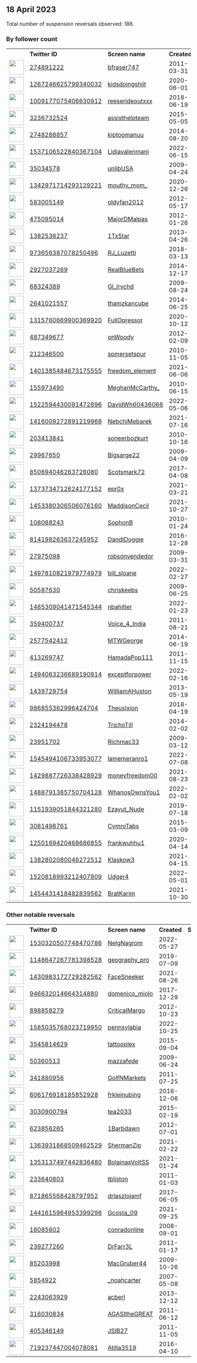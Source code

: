 
## 18 April 2023
Total number of suspension reversals observed: 186.

### By follower count
<table><tr><th></th><th align="left">Twitter ID</th><th align="left">Screen name</th>
<th align="left">Created</th><th align="left">Status</th><th align="left">Suspended</th><th align="left">Followers</th>
<tr><td><a href="https://pbs.twimg.com/profile_images/1656613100471320577/ELCDxJZ9_normal.jpg"><img src="https://pbs.twimg.com/profile_images/1656613100471320577/ELCDxJZ9_normal.jpg" width="40px" height="40px" align="center"/></a></td><td><a href="https://twitter.com/intent/user?user_id=274891222">274891222</a></td><td><a href="https://twitter.com/bfraser747">bfraser747</a></td><td>2011-03-31</td><td align="center"></td><td></td><td>195829</td></tr>
<tr><td><a href="https://pbs.twimg.com/profile_images/1662050702829711360/flMvFmi__normal.jpg"><img src="https://pbs.twimg.com/profile_images/1662050702829711360/flMvFmi__normal.jpg" width="40px" height="40px" align="center"/></a></td><td><a href="https://twitter.com/intent/user?user_id=1267246625799340032">1267246625799340032</a></td><td><a href="https://twitter.com/kidsdoingshiit">kidsdoingshiit</a></td><td>2020-06-01</td><td align="center"></td><td></td><td>106447</td></tr>
<tr><td><a href="https://pbs.twimg.com/profile_images/1643607308805771265/G7wNNkGd_normal.jpg"><img src="https://pbs.twimg.com/profile_images/1643607308805771265/G7wNNkGd_normal.jpg" width="40px" height="40px" align="center"/></a></td><td><a href="https://twitter.com/intent/user?user_id=1009177075406630912">1009177075406630912</a></td><td><a href="https://twitter.com/reeserideoutxxx">reeserideoutxxx</a></td><td>2018-06-19</td><td align="center"></td><td>2022-10-29</td><td>77029</td></tr>
<tr><td><a href="https://pbs.twimg.com/profile_images/1645009950765203456/2uFzK2cA_normal.jpg"><img src="https://pbs.twimg.com/profile_images/1645009950765203456/2uFzK2cA_normal.jpg" width="40px" height="40px" align="center"/></a></td><td><a href="https://twitter.com/intent/user?user_id=3236732524">3236732524</a></td><td><a href="https://twitter.com/assisthelpteam">assisthelpteam</a></td><td>2015-05-05</td><td align="center">🚫</td><td>2023-04-09</td><td>45640</td></tr>
<tr><td><a href="https://pbs.twimg.com/profile_images/1569052490699608064/AhEALE3O_normal.jpg"><img src="https://pbs.twimg.com/profile_images/1569052490699608064/AhEALE3O_normal.jpg" width="40px" height="40px" align="center"/></a></td><td><a href="https://twitter.com/intent/user?user_id=2748288857">2748288857</a></td><td><a href="https://twitter.com/kiptoomanuu">kiptoomanuu</a></td><td>2014-08-20</td><td align="center"></td><td>2023-02-01</td><td>44104</td></tr>
<tr><td><a href="https://pbs.twimg.com/profile_images/1657796512879988739/YFEzzGRV_normal.jpg"><img src="https://pbs.twimg.com/profile_images/1657796512879988739/YFEzzGRV_normal.jpg" width="40px" height="40px" align="center"/></a></td><td><a href="https://twitter.com/intent/user?user_id=1537106522840367104">1537106522840367104</a></td><td><a href="https://twitter.com/Lidiavalenmani">Lidiavalenmani</a></td><td>2022-06-15</td><td align="center"></td><td>2022-10-31</td><td>17196</td></tr>
<tr><td><a href="https://pbs.twimg.com/profile_images/1553166589876473857/l4KpqJrA_normal.jpg"><img src="https://pbs.twimg.com/profile_images/1553166589876473857/l4KpqJrA_normal.jpg" width="40px" height="40px" align="center"/></a></td><td><a href="https://twitter.com/intent/user?user_id=35034578">35034578</a></td><td><a href="https://twitter.com/unlibUSA">unlibUSA</a></td><td>2009-04-24</td><td align="center"></td><td>2022-08-08</td><td>13020</td></tr>
<tr><td><a href="https://pbs.twimg.com/profile_images/1652759991789420545/74F3piD7_normal.jpg"><img src="https://pbs.twimg.com/profile_images/1652759991789420545/74F3piD7_normal.jpg" width="40px" height="40px" align="center"/></a></td><td><a href="https://twitter.com/intent/user?user_id=1342971714293129221">1342971714293129221</a></td><td><a href="https://twitter.com/mouthy_mom_">mouthy_mom_</a></td><td>2020-12-26</td><td align="center"></td><td>2022-09-30</td><td>12704</td></tr>
<tr><td><a href="https://pbs.twimg.com/profile_images/1322648006097657856/hcQyZUqm_normal.jpg"><img src="https://pbs.twimg.com/profile_images/1322648006097657856/hcQyZUqm_normal.jpg" width="40px" height="40px" align="center"/></a></td><td><a href="https://twitter.com/intent/user?user_id=583005149">583005149</a></td><td><a href="https://twitter.com/oldyfan2012">oldyfan2012</a></td><td>2012-05-17</td><td align="center"></td><td></td><td>10491</td></tr>
<tr><td><a href="https://pbs.twimg.com/profile_images/1266359677127806976/YKBtZn-m_normal.jpg"><img src="https://pbs.twimg.com/profile_images/1266359677127806976/YKBtZn-m_normal.jpg" width="40px" height="40px" align="center"/></a></td><td><a href="https://twitter.com/intent/user?user_id=475095014">475095014</a></td><td><a href="https://twitter.com/MajorDMalpas">MajorDMalpas</a></td><td>2012-01-26</td><td align="center"></td><td>2022-09-20</td><td>10442</td></tr>
<tr><td><a href="https://pbs.twimg.com/profile_images/1338688351889727489/NRFs5_kY_normal.jpg"><img src="https://pbs.twimg.com/profile_images/1338688351889727489/NRFs5_kY_normal.jpg" width="40px" height="40px" align="center"/></a></td><td><a href="https://twitter.com/intent/user?user_id=1382536237">1382536237</a></td><td><a href="https://twitter.com/1TxStar">1TxStar</a></td><td>2013-04-26</td><td align="center"></td><td></td><td>7806</td></tr>
<tr><td><a href="https://pbs.twimg.com/profile_images/1654871548245811202/Fd38041e_normal.jpg"><img src="https://pbs.twimg.com/profile_images/1654871548245811202/Fd38041e_normal.jpg" width="40px" height="40px" align="center"/></a></td><td><a href="https://twitter.com/intent/user?user_id=973656387078250496">973656387078250496</a></td><td><a href="https://twitter.com/RJ_Luzetti">RJ_Luzetti</a></td><td>2018-03-13</td><td align="center"></td><td>2022-08-25</td><td>6845</td></tr>
<tr><td><a href="https://pbs.twimg.com/profile_images/1099290283081113600/trDd2Bqf_normal.png"><img src="https://pbs.twimg.com/profile_images/1099290283081113600/trDd2Bqf_normal.png" width="40px" height="40px" align="center"/></a></td><td><a href="https://twitter.com/intent/user?user_id=2927037269">2927037269</a></td><td><a href="https://twitter.com/RealBlueBets">RealBlueBets</a></td><td>2014-12-17</td><td align="center"></td><td></td><td>5629</td></tr>
<tr><td><a href="https://pbs.twimg.com/profile_images/1251353857369800707/N-8KUrUt_normal.jpg"><img src="https://pbs.twimg.com/profile_images/1251353857369800707/N-8KUrUt_normal.jpg" width="40px" height="40px" align="center"/></a></td><td><a href="https://twitter.com/intent/user?user_id=68324389">68324389</a></td><td><a href="https://twitter.com/Gl_lrvchd">Gl_lrvchd</a></td><td>2009-08-24</td><td align="center"></td><td>2022-11-13</td><td>5448</td></tr>
<tr><td><a href="https://pbs.twimg.com/profile_images/1631928000047398914/reHH4Vyx_normal.jpg"><img src="https://pbs.twimg.com/profile_images/1631928000047398914/reHH4Vyx_normal.jpg" width="40px" height="40px" align="center"/></a></td><td><a href="https://twitter.com/intent/user?user_id=2641021557">2641021557</a></td><td><a href="https://twitter.com/thamzkancube">thamzkancube</a></td><td>2014-06-25</td><td align="center"></td><td>2023-04-04</td><td>5048</td></tr>
<tr><td><a href="https://pbs.twimg.com/profile_images/1661838956701294601/dvG0h_5S_normal.jpg"><img src="https://pbs.twimg.com/profile_images/1661838956701294601/dvG0h_5S_normal.jpg" width="40px" height="40px" align="center"/></a></td><td><a href="https://twitter.com/intent/user?user_id=1315760669900369920">1315760669900369920</a></td><td><a href="https://twitter.com/FullOpressor">FullOpressor</a></td><td>2020-10-12</td><td align="center"></td><td></td><td>4568</td></tr>
<tr><td><a href="https://pbs.twimg.com/profile_images/1064267261056299008/gOMp7sVd_normal.jpg"><img src="https://pbs.twimg.com/profile_images/1064267261056299008/gOMp7sVd_normal.jpg" width="40px" height="40px" align="center"/></a></td><td><a href="https://twitter.com/intent/user?user_id=487349677">487349677</a></td><td><a href="https://twitter.com/onWoody">onWoody</a></td><td>2012-02-09</td><td align="center"></td><td>2022-10-11</td><td>4168</td></tr>
<tr><td><a href="https://pbs.twimg.com/profile_images/1650861473776951296/Mei_KUpX_normal.jpg"><img src="https://pbs.twimg.com/profile_images/1650861473776951296/Mei_KUpX_normal.jpg" width="40px" height="40px" align="center"/></a></td><td><a href="https://twitter.com/intent/user?user_id=212346500">212346500</a></td><td><a href="https://twitter.com/somersetspur">somersetspur</a></td><td>2010-11-05</td><td align="center"></td><td>2023-02-12</td><td>3409</td></tr>
<tr><td><a href="https://pbs.twimg.com/profile_images/1487763193057648643/xTVYlNu7_normal.jpg"><img src="https://pbs.twimg.com/profile_images/1487763193057648643/xTVYlNu7_normal.jpg" width="40px" height="40px" align="center"/></a></td><td><a href="https://twitter.com/intent/user?user_id=1401385484673175555">1401385484673175555</a></td><td><a href="https://twitter.com/freedom_element">freedom_element</a></td><td>2021-06-06</td><td align="center"></td><td>2022-06-12</td><td>3372</td></tr>
<tr><td><a href="https://pbs.twimg.com/profile_images/1493066459634933762/og4ns-1O_normal.jpg"><img src="https://pbs.twimg.com/profile_images/1493066459634933762/og4ns-1O_normal.jpg" width="40px" height="40px" align="center"/></a></td><td><a href="https://twitter.com/intent/user?user_id=155973490">155973490</a></td><td><a href="https://twitter.com/MeghanMcCarthy_">MeghanMcCarthy_</a></td><td>2010-06-15</td><td align="center"></td><td>2023-03-20</td><td>3257</td></tr>
<tr><td><a href="https://pbs.twimg.com/profile_images/1664346920800624653/MBRaBwX8_normal.jpg"><img src="https://pbs.twimg.com/profile_images/1664346920800624653/MBRaBwX8_normal.jpg" width="40px" height="40px" align="center"/></a></td><td><a href="https://twitter.com/intent/user?user_id=1522594430091472896">1522594430091472896</a></td><td><a href="https://twitter.com/DavidWh60436066">DavidWh60436066</a></td><td>2022-05-06</td><td align="center"></td><td>2023-04-06</td><td>3242</td></tr>
<tr><td><a href="https://pbs.twimg.com/profile_images/1525738933191168001/M9o0M7-w_normal.jpg"><img src="https://pbs.twimg.com/profile_images/1525738933191168001/M9o0M7-w_normal.jpg" width="40px" height="40px" align="center"/></a></td><td><a href="https://twitter.com/intent/user?user_id=1416009272891219968">1416009272891219968</a></td><td><a href="https://twitter.com/NebchiMebarek">NebchiMebarek</a></td><td>2021-07-16</td><td align="center"></td><td>2022-06-10</td><td>3147</td></tr>
<tr><td><a href="https://pbs.twimg.com/profile_images/852821553163059201/iM5RQclE_normal.jpg"><img src="https://pbs.twimg.com/profile_images/852821553163059201/iM5RQclE_normal.jpg" width="40px" height="40px" align="center"/></a></td><td><a href="https://twitter.com/intent/user?user_id=203413841">203413841</a></td><td><a href="https://twitter.com/soneerbozkurt">soneerbozkurt</a></td><td>2010-10-16</td><td align="center"></td><td></td><td>2829</td></tr>
<tr><td><a href="https://pbs.twimg.com/profile_images/1661367147505778688/ZJgA6wNk_normal.jpg"><img src="https://pbs.twimg.com/profile_images/1661367147505778688/ZJgA6wNk_normal.jpg" width="40px" height="40px" align="center"/></a></td><td><a href="https://twitter.com/intent/user?user_id=29967650">29967650</a></td><td><a href="https://twitter.com/Bigsarge22">Bigsarge22</a></td><td>2009-04-09</td><td align="center"></td><td></td><td>2801</td></tr>
<tr><td><a href="https://pbs.twimg.com/profile_images/915431710954807296/USwDHmxJ_normal.jpg"><img src="https://pbs.twimg.com/profile_images/915431710954807296/USwDHmxJ_normal.jpg" width="40px" height="40px" align="center"/></a></td><td><a href="https://twitter.com/intent/user?user_id=850694046263726080">850694046263726080</a></td><td><a href="https://twitter.com/Scotsmark72">Scotsmark72</a></td><td>2017-04-08</td><td align="center"></td><td></td><td>2465</td></tr>
<tr><td><a href="https://pbs.twimg.com/profile_images/1569172089852100608/pAtqpnS-_normal.jpg"><img src="https://pbs.twimg.com/profile_images/1569172089852100608/pAtqpnS-_normal.jpg" width="40px" height="40px" align="center"/></a></td><td><a href="https://twitter.com/intent/user?user_id=1373734712624177152">1373734712624177152</a></td><td><a href="https://twitter.com/epr0x">epr0x</a></td><td>2021-03-21</td><td align="center"></td><td>2022-11-19</td><td>2338</td></tr>
<tr><td><a href="https://pbs.twimg.com/profile_images/1453380455655477252/e18v6Fa1_normal.jpg"><img src="https://pbs.twimg.com/profile_images/1453380455655477252/e18v6Fa1_normal.jpg" width="40px" height="40px" align="center"/></a></td><td><a href="https://twitter.com/intent/user?user_id=1453380306506076160">1453380306506076160</a></td><td><a href="https://twitter.com/MaddisonCecil">MaddisonCecil</a></td><td>2021-10-27</td><td align="center"></td><td>2023-03-31</td><td>2287</td></tr>
<tr><td><a href="https://pbs.twimg.com/profile_images/1648352884709552138/ujMQAWoN_normal.jpg"><img src="https://pbs.twimg.com/profile_images/1648352884709552138/ujMQAWoN_normal.jpg" width="40px" height="40px" align="center"/></a></td><td><a href="https://twitter.com/intent/user?user_id=108088243">108088243</a></td><td><a href="https://twitter.com/SophonB">SophonB</a></td><td>2010-01-24</td><td align="center"></td><td></td><td>2233</td></tr>
<tr><td><a href="https://pbs.twimg.com/profile_images/1121415777918300160/UsXLJto6_normal.jpg"><img src="https://pbs.twimg.com/profile_images/1121415777918300160/UsXLJto6_normal.jpg" width="40px" height="40px" align="center"/></a></td><td><a href="https://twitter.com/intent/user?user_id=814198263637245952">814198263637245952</a></td><td><a href="https://twitter.com/DandIDoggie">DandIDoggie</a></td><td>2016-12-28</td><td align="center"></td><td></td><td>1993</td></tr>
<tr><td><a href="https://pbs.twimg.com/profile_images/1650953682383515649/to76Zg3d_normal.jpg"><img src="https://pbs.twimg.com/profile_images/1650953682383515649/to76Zg3d_normal.jpg" width="40px" height="40px" align="center"/></a></td><td><a href="https://twitter.com/intent/user?user_id=27975098">27975098</a></td><td><a href="https://twitter.com/robsonvendedor">robsonvendedor</a></td><td>2009-03-31</td><td align="center"></td><td>2022-11-18</td><td>1820</td></tr>
<tr><td><a href="https://pbs.twimg.com/profile_images/1524769664089341952/9Z1hwNQ3_normal.jpg"><img src="https://pbs.twimg.com/profile_images/1524769664089341952/9Z1hwNQ3_normal.jpg" width="40px" height="40px" align="center"/></a></td><td><a href="https://twitter.com/intent/user?user_id=1497810821979774979">1497810821979774979</a></td><td><a href="https://twitter.com/bill_sloane">bill_sloane</a></td><td>2022-02-27</td><td align="center"></td><td>2022-05-17</td><td>1748</td></tr>
<tr><td><a href="https://pbs.twimg.com/profile_images/1468674994670551050/0X6Diu49_normal.jpg"><img src="https://pbs.twimg.com/profile_images/1468674994670551050/0X6Diu49_normal.jpg" width="40px" height="40px" align="center"/></a></td><td><a href="https://twitter.com/intent/user?user_id=50587630">50587630</a></td><td><a href="https://twitter.com/chriskeebs">chriskeebs</a></td><td>2009-06-25</td><td align="center"></td><td>2022-03-23</td><td>1718</td></tr>
<tr><td><a href="https://pbs.twimg.com/profile_images/1663734938879905793/fva8Ofy8_normal.jpg"><img src="https://pbs.twimg.com/profile_images/1663734938879905793/fva8Ofy8_normal.jpg" width="40px" height="40px" align="center"/></a></td><td><a href="https://twitter.com/intent/user?user_id=1485309041471545344">1485309041471545344</a></td><td><a href="https://twitter.com/nbahitler">nbahitler</a></td><td>2022-01-23</td><td align="center"></td><td>2022-05-10</td><td>1662</td></tr>
<tr><td><a href="https://pbs.twimg.com/profile_images/1646908781153120258/DJDqgPKv_normal.jpg"><img src="https://pbs.twimg.com/profile_images/1646908781153120258/DJDqgPKv_normal.jpg" width="40px" height="40px" align="center"/></a></td><td><a href="https://twitter.com/intent/user?user_id=359400737">359400737</a></td><td><a href="https://twitter.com/Voice_4_India">Voice_4_India</a></td><td>2011-08-21</td><td align="center"></td><td>2022-12-31</td><td>1637</td></tr>
<tr><td><a href="https://pbs.twimg.com/profile_images/912080938858721280/QCSrt3eO_normal.jpg"><img src="https://pbs.twimg.com/profile_images/912080938858721280/QCSrt3eO_normal.jpg" width="40px" height="40px" align="center"/></a></td><td><a href="https://twitter.com/intent/user?user_id=2577542412">2577542412</a></td><td><a href="https://twitter.com/MTWGeorge">MTWGeorge</a></td><td>2014-06-19</td><td align="center"></td><td></td><td>1637</td></tr>
<tr><td><a href="https://pbs.twimg.com/profile_images/1398946811973406721/zujLcpcK_normal.jpg"><img src="https://pbs.twimg.com/profile_images/1398946811973406721/zujLcpcK_normal.jpg" width="40px" height="40px" align="center"/></a></td><td><a href="https://twitter.com/intent/user?user_id=413269747">413269747</a></td><td><a href="https://twitter.com/HamadaPop111">HamadaPop111</a></td><td>2011-11-15</td><td align="center"></td><td>2022-05-25</td><td>1628</td></tr>
<tr><td><a href="https://pbs.twimg.com/profile_images/1629756461755650049/rmaFFU4z_normal.jpg"><img src="https://pbs.twimg.com/profile_images/1629756461755650049/rmaFFU4z_normal.jpg" width="40px" height="40px" align="center"/></a></td><td><a href="https://twitter.com/intent/user?user_id=1494063236689190914">1494063236689190914</a></td><td><a href="https://twitter.com/exceptforpower">exceptforpower</a></td><td>2022-02-16</td><td align="center"></td><td></td><td>1447</td></tr>
<tr><td><a href="https://pbs.twimg.com/profile_images/1479368929441103876/GkBKxaDr_normal.jpg"><img src="https://pbs.twimg.com/profile_images/1479368929441103876/GkBKxaDr_normal.jpg" width="40px" height="40px" align="center"/></a></td><td><a href="https://twitter.com/intent/user?user_id=1439729754">1439729754</a></td><td><a href="https://twitter.com/WilliamAHuston">WilliamAHuston</a></td><td>2013-05-19</td><td align="center"></td><td>2022-02-13</td><td>1418</td></tr>
<tr><td><a href="https://pbs.twimg.com/profile_images/1485614322411786246/eys654Ks_normal.png"><img src="https://pbs.twimg.com/profile_images/1485614322411786246/eys654Ks_normal.png" width="40px" height="40px" align="center"/></a></td><td><a href="https://twitter.com/intent/user?user_id=986855362996424704">986855362996424704</a></td><td><a href="https://twitter.com/TheusIxion">TheusIxion</a></td><td>2018-04-19</td><td align="center"></td><td>2022-09-16</td><td>1414</td></tr>
<tr><td><a href="https://pbs.twimg.com/profile_images/1656007271216996352/KrSRwzeJ_normal.jpg"><img src="https://pbs.twimg.com/profile_images/1656007271216996352/KrSRwzeJ_normal.jpg" width="40px" height="40px" align="center"/></a></td><td><a href="https://twitter.com/intent/user?user_id=2324194478">2324194478</a></td><td><a href="https://twitter.com/TrichoTill">TrichoTill</a></td><td>2014-02-02</td><td align="center"></td><td>2023-04-06</td><td>1278</td></tr>
<tr><td><a href="https://pbs.twimg.com/profile_images/1648700741786238977/QymZhTgT_normal.jpg"><img src="https://pbs.twimg.com/profile_images/1648700741786238977/QymZhTgT_normal.jpg" width="40px" height="40px" align="center"/></a></td><td><a href="https://twitter.com/intent/user?user_id=23951702">23951702</a></td><td><a href="https://twitter.com/Richmac33">Richmac33</a></td><td>2009-03-12</td><td align="center"></td><td></td><td>1121</td></tr>
<tr><td><a href="https://pbs.twimg.com/profile_images/1593019984946552832/V2MmIj9s_normal.jpg"><img src="https://pbs.twimg.com/profile_images/1593019984946552832/V2MmIj9s_normal.jpg" width="40px" height="40px" align="center"/></a></td><td><a href="https://twitter.com/intent/user?user_id=1545494106733953077">1545494106733953077</a></td><td><a href="https://twitter.com/lamemeranro1">lamemeranro1</a></td><td>2022-07-08</td><td align="center"></td><td>2022-12-04</td><td>1061</td></tr>
<tr><td><a href="https://pbs.twimg.com/profile_images/1473897117253054465/VqSKfkrI_normal.jpg"><img src="https://pbs.twimg.com/profile_images/1473897117253054465/VqSKfkrI_normal.jpg" width="40px" height="40px" align="center"/></a></td><td><a href="https://twitter.com/intent/user?user_id=1429887726338428929">1429887726338428929</a></td><td><a href="https://twitter.com/moneyfreedom00">moneyfreedom00</a></td><td>2021-08-23</td><td align="center"></td><td>2023-03-12</td><td>1059</td></tr>
<tr><td><a href="https://pbs.twimg.com/profile_images/1659097800918073344/LcKqVqX1_normal.jpg"><img src="https://pbs.twimg.com/profile_images/1659097800918073344/LcKqVqX1_normal.jpg" width="40px" height="40px" align="center"/></a></td><td><a href="https://twitter.com/intent/user?user_id=1488791385750704128">1488791385750704128</a></td><td><a href="https://twitter.com/WhanosOwnsYou1">WhanosOwnsYou1</a></td><td>2022-02-02</td><td align="center"></td><td></td><td>1058</td></tr>
<tr><td><a href="https://pbs.twimg.com/profile_images/1561988780760113152/vDIWe-xW_normal.jpg"><img src="https://pbs.twimg.com/profile_images/1561988780760113152/vDIWe-xW_normal.jpg" width="40px" height="40px" align="center"/></a></td><td><a href="https://twitter.com/intent/user?user_id=1151939051844321280">1151939051844321280</a></td><td><a href="https://twitter.com/Ezayut_Nude">Ezayut_Nude</a></td><td>2019-07-18</td><td align="center"></td><td>2023-03-05</td><td>1040</td></tr>
<tr><td><a href="https://pbs.twimg.com/profile_images/1281133897909223425/pNQzMgJ4_normal.jpg"><img src="https://pbs.twimg.com/profile_images/1281133897909223425/pNQzMgJ4_normal.jpg" width="40px" height="40px" align="center"/></a></td><td><a href="https://twitter.com/intent/user?user_id=3081498761">3081498761</a></td><td><a href="https://twitter.com/CymroTabs">CymroTabs</a></td><td>2015-03-09</td><td align="center"></td><td></td><td>1004</td></tr>
<tr><td><a href="https://pbs.twimg.com/profile_images/1601083814453071873/3xxTVgm7_normal.jpg"><img src="https://pbs.twimg.com/profile_images/1601083814453071873/3xxTVgm7_normal.jpg" width="40px" height="40px" align="center"/></a></td><td><a href="https://twitter.com/intent/user?user_id=1250169420468686855">1250169420468686855</a></td><td><a href="https://twitter.com/frankwuhhu1">frankwuhhu1</a></td><td>2020-04-14</td><td align="center"></td><td>2023-04-02</td><td>962</td></tr>
<tr><td><a href="https://pbs.twimg.com/profile_images/1648748544038420480/_u9oEc6e_normal.jpg"><img src="https://pbs.twimg.com/profile_images/1648748544038420480/_u9oEc6e_normal.jpg" width="40px" height="40px" align="center"/></a></td><td><a href="https://twitter.com/intent/user?user_id=1382802080046272512">1382802080046272512</a></td><td><a href="https://twitter.com/Klaskow3">Klaskow3</a></td><td>2021-04-15</td><td align="center"></td><td>2022-04-08</td><td>960</td></tr>
<tr><td><a href="https://pbs.twimg.com/profile_images/1520820632874885120/ifaPpnIG_normal.jpg"><img src="https://pbs.twimg.com/profile_images/1520820632874885120/ifaPpnIG_normal.jpg" width="40px" height="40px" align="center"/></a></td><td><a href="https://twitter.com/intent/user?user_id=1520818993212407809">1520818993212407809</a></td><td><a href="https://twitter.com/Udger4">Udger4</a></td><td>2022-05-01</td><td align="center"></td><td>2023-04-08</td><td>922</td></tr>
<tr><td><a href="https://pbs.twimg.com/profile_images/1665677933199912962/1A7U394i_normal.jpg"><img src="https://pbs.twimg.com/profile_images/1665677933199912962/1A7U394i_normal.jpg" width="40px" height="40px" align="center"/></a></td><td><a href="https://twitter.com/intent/user?user_id=1454431418482839562">1454431418482839562</a></td><td><a href="https://twitter.com/BratKarim">BratKarim</a></td><td>2021-10-30</td><td align="center">👋</td><td>2022-07-03</td><td>905</td></tr>
</table>

### Other notable reversals
<table><tr><th></th><th align="left">Twitter ID</th><th align="left">Screen name</th>
<th align="left">Created</th><th align="left">Status</th><th align="left">Suspended</th><th align="left">Followers</th>
<tr><td><a href="https://pbs.twimg.com/profile_images/1560083420180529153/KdweeTmN_normal.jpg"><img src="https://pbs.twimg.com/profile_images/1560083420180529153/KdweeTmN_normal.jpg" width="40px" height="40px" align="center"/></a></td><td><a href="https://twitter.com/intent/user?user_id=1530320507748470786">1530320507748470786</a></td><td><a href="https://twitter.com/NelgNagrom">NelgNagrom</a></td><td>2022-05-27</td><td align="center"></td><td>2023-01-16</td><td>129</td></tr>
<tr><td><a href="https://pbs.twimg.com/profile_images/1643652095743254529/YnPt_VCr_normal.jpg"><img src="https://pbs.twimg.com/profile_images/1643652095743254529/YnPt_VCr_normal.jpg" width="40px" height="40px" align="center"/></a></td><td><a href="https://twitter.com/intent/user?user_id=1148647267781398528">1148647267781398528</a></td><td><a href="https://twitter.com/geography_pro">geography_pro</a></td><td>2019-07-09</td><td align="center"></td><td>2023-04-08</td><td>334</td></tr>
<tr><td><a href="https://pbs.twimg.com/profile_images/1565044919336669187/x4CqusjN_normal.jpg"><img src="https://pbs.twimg.com/profile_images/1565044919336669187/x4CqusjN_normal.jpg" width="40px" height="40px" align="center"/></a></td><td><a href="https://twitter.com/intent/user?user_id=1430983172729282562">1430983172729282562</a></td><td><a href="https://twitter.com/FaceSneeker">FaceSneeker</a></td><td>2021-08-26</td><td align="center"></td><td>2023-03-31</td><td>296</td></tr>
<tr><td><a href="https://pbs.twimg.com/profile_images/946633798011076608/H_cr0QDx_normal.jpg"><img src="https://pbs.twimg.com/profile_images/946633798011076608/H_cr0QDx_normal.jpg" width="40px" height="40px" align="center"/></a></td><td><a href="https://twitter.com/intent/user?user_id=946632014664314880">946632014664314880</a></td><td><a href="https://twitter.com/domenico_miolo">domenico_miolo</a></td><td>2017-12-29</td><td align="center"></td><td>2022-12-02</td><td>121</td></tr>
<tr><td><a href="https://pbs.twimg.com/profile_images/1470931666881421314/gbt54mn__normal.jpg"><img src="https://pbs.twimg.com/profile_images/1470931666881421314/gbt54mn__normal.jpg" width="40px" height="40px" align="center"/></a></td><td><a href="https://twitter.com/intent/user?user_id=898858279">898858279</a></td><td><a href="https://twitter.com/CriticalMargo">CriticalMargo</a></td><td>2012-10-23</td><td align="center"></td><td>2023-02-11</td><td>38</td></tr>
<tr><td><a href="https://pbs.twimg.com/profile_images/1658460173126586368/r3Pnx3Q9_normal.jpg"><img src="https://pbs.twimg.com/profile_images/1658460173126586368/r3Pnx3Q9_normal.jpg" width="40px" height="40px" align="center"/></a></td><td><a href="https://twitter.com/intent/user?user_id=1585035768023719950">1585035768023719950</a></td><td><a href="https://twitter.com/pennsylabia">pennsylabia</a></td><td>2022-10-25</td><td align="center"></td><td>2022-12-27</td><td>27</td></tr>
<tr><td><a href="https://pbs.twimg.com/profile_images/1648496151895875590/_80Lzhdd_normal.jpg"><img src="https://pbs.twimg.com/profile_images/1648496151895875590/_80Lzhdd_normal.jpg" width="40px" height="40px" align="center"/></a></td><td><a href="https://twitter.com/intent/user?user_id=3545814629">3545814629</a></td><td><a href="https://twitter.com/tattooplex">tattooplex</a></td><td>2015-09-04</td><td align="center"></td><td>2023-04-08</td><td>77</td></tr>
<tr><td><a href="https://pbs.twimg.com/profile_images/1642938013989715977/QQLdkeBv_normal.jpg"><img src="https://pbs.twimg.com/profile_images/1642938013989715977/QQLdkeBv_normal.jpg" width="40px" height="40px" align="center"/></a></td><td><a href="https://twitter.com/intent/user?user_id=50360513">50360513</a></td><td><a href="https://twitter.com/mazzafede">mazzafede</a></td><td>2009-06-24</td><td align="center"></td><td>2023-04-09</td><td>12</td></tr>
<tr><td><a href="https://pbs.twimg.com/profile_images/1648138084909735936/3V_LHg1q_normal.jpg"><img src="https://pbs.twimg.com/profile_images/1648138084909735936/3V_LHg1q_normal.jpg" width="40px" height="40px" align="center"/></a></td><td><a href="https://twitter.com/intent/user?user_id=341880956">341880956</a></td><td><a href="https://twitter.com/GolfNMarkets">GolfNMarkets</a></td><td>2011-07-25</td><td align="center"></td><td>2023-03-27</td><td>22</td></tr>
<tr><td><a href="https://pbs.twimg.com/profile_images/1640392269009240064/6zS8zIQO_normal.jpg"><img src="https://pbs.twimg.com/profile_images/1640392269009240064/6zS8zIQO_normal.jpg" width="40px" height="40px" align="center"/></a></td><td><a href="https://twitter.com/intent/user?user_id=806176918185852928">806176918185852928</a></td><td><a href="https://twitter.com/frkleinubing">frkleinubing</a></td><td>2016-12-06</td><td align="center"></td><td>2023-03-29</td><td>42</td></tr>
<tr><td><a href="https://pbs.twimg.com/profile_images/1643651535325257732/0gCK-jgW_normal.jpg"><img src="https://pbs.twimg.com/profile_images/1643651535325257732/0gCK-jgW_normal.jpg" width="40px" height="40px" align="center"/></a></td><td><a href="https://twitter.com/intent/user?user_id=3030900794">3030900794</a></td><td><a href="https://twitter.com/tea2033">tea2033</a></td><td>2015-02-19</td><td align="center">🔒</td><td>2023-04-09</td><td>67</td></tr>
<tr><td><a href="https://pbs.twimg.com/profile_images/1639404290677587968/rIRJXP_9_normal.jpg"><img src="https://pbs.twimg.com/profile_images/1639404290677587968/rIRJXP_9_normal.jpg" width="40px" height="40px" align="center"/></a></td><td><a href="https://twitter.com/intent/user?user_id=623856265">623856265</a></td><td><a href="https://twitter.com/1Barbdawn">1Barbdawn</a></td><td>2012-07-01</td><td align="center"></td><td>2023-03-26</td><td>152</td></tr>
<tr><td><a href="https://pbs.twimg.com/profile_images/1363934947980046336/phpHC4n__normal.jpg"><img src="https://pbs.twimg.com/profile_images/1363934947980046336/phpHC4n__normal.jpg" width="40px" height="40px" align="center"/></a></td><td><a href="https://twitter.com/intent/user?user_id=1363931868509462529">1363931868509462529</a></td><td><a href="https://twitter.com/ShermanZip">ShermanZip</a></td><td>2021-02-22</td><td align="center"></td><td>2023-04-10</td><td>294</td></tr>
<tr><td><a href="https://pbs.twimg.com/profile_images/1594822624500228106/UpXBQ5Yc_normal.jpg"><img src="https://pbs.twimg.com/profile_images/1594822624500228106/UpXBQ5Yc_normal.jpg" width="40px" height="40px" align="center"/></a></td><td><a href="https://twitter.com/intent/user?user_id=1353137497442836480">1353137497442836480</a></td><td><a href="https://twitter.com/BolainasVoltSS">BolainasVoltSS</a></td><td>2021-01-24</td><td align="center"></td><td>2023-01-02</td><td>223</td></tr>
<tr><td><a href="https://pbs.twimg.com/profile_images/1645541018157105152/N1IPBCgE_normal.jpg"><img src="https://pbs.twimg.com/profile_images/1645541018157105152/N1IPBCgE_normal.jpg" width="40px" height="40px" align="center"/></a></td><td><a href="https://twitter.com/intent/user?user_id=233640803">233640803</a></td><td><a href="https://twitter.com/tbliston">tbliston</a></td><td>2011-01-03</td><td align="center"></td><td>2023-03-27</td><td>181</td></tr>
<tr><td><a href="https://pbs.twimg.com/profile_images/1649708311875338240/6yu2dnHI_normal.jpg"><img src="https://pbs.twimg.com/profile_images/1649708311875338240/6yu2dnHI_normal.jpg" width="40px" height="40px" align="center"/></a></td><td><a href="https://twitter.com/intent/user?user_id=871865568428797952">871865568428797952</a></td><td><a href="https://twitter.com/drlaszlojamf">drlaszlojamf</a></td><td>2017-06-05</td><td align="center"></td><td>2023-03-26</td><td>11</td></tr>
<tr><td><a href="https://pbs.twimg.com/profile_images/1587077169469181952/2z4caJrT_normal.jpg"><img src="https://pbs.twimg.com/profile_images/1587077169469181952/2z4caJrT_normal.jpg" width="40px" height="40px" align="center"/></a></td><td><a href="https://twitter.com/intent/user?user_id=1441615964953399298">1441615964953399298</a></td><td><a href="https://twitter.com/Gcosta_09">Gcosta_09</a></td><td>2021-09-25</td><td align="center">👋</td><td>2022-12-10</td><td>54</td></tr>
<tr><td><a href="https://pbs.twimg.com/profile_images/1647694125763035136/T8Nzrez6_normal.jpg"><img src="https://pbs.twimg.com/profile_images/1647694125763035136/T8Nzrez6_normal.jpg" width="40px" height="40px" align="center"/></a></td><td><a href="https://twitter.com/intent/user?user_id=16085602">16085602</a></td><td><a href="https://twitter.com/conradonline">conradonline</a></td><td>2008-09-01</td><td align="center"></td><td>2023-02-10</td><td>369</td></tr>
<tr><td><a href="https://pbs.twimg.com/profile_images/1639408857498910720/NC3REYCc_normal.png"><img src="https://pbs.twimg.com/profile_images/1639408857498910720/NC3REYCc_normal.png" width="40px" height="40px" align="center"/></a></td><td><a href="https://twitter.com/intent/user?user_id=239277260">239277260</a></td><td><a href="https://twitter.com/DrFarr3L">DrFarr3L</a></td><td>2011-01-17</td><td align="center"></td><td>2023-03-27</td><td>105</td></tr>
<tr><td><a href="https://pbs.twimg.com/profile_images/1504465527938367490/GOKBnAyu_normal.jpg"><img src="https://pbs.twimg.com/profile_images/1504465527938367490/GOKBnAyu_normal.jpg" width="40px" height="40px" align="center"/></a></td><td><a href="https://twitter.com/intent/user?user_id=85203998">85203998</a></td><td><a href="https://twitter.com/MacGruber44">MacGruber44</a></td><td>2009-10-26</td><td align="center"></td><td>2022-10-27</td><td>515</td></tr>
<tr><td><a href="https://pbs.twimg.com/profile_images/1645793937246892032/APJ2kzuL_normal.png"><img src="https://pbs.twimg.com/profile_images/1645793937246892032/APJ2kzuL_normal.png" width="40px" height="40px" align="center"/></a></td><td><a href="https://twitter.com/intent/user?user_id=5854922">5854922</a></td><td><a href="https://twitter.com/_noahcarter">_noahcarter</a></td><td>2007-05-08</td><td align="center"></td><td>2023-03-27</td><td>704</td></tr>
<tr><td><a href="https://pbs.twimg.com/profile_images/1648082378588299265/-ZJaRoGE_normal.jpg"><img src="https://pbs.twimg.com/profile_images/1648082378588299265/-ZJaRoGE_normal.jpg" width="40px" height="40px" align="center"/></a></td><td><a href="https://twitter.com/intent/user?user_id=2243063929">2243063929</a></td><td><a href="https://twitter.com/acberl">acberl</a></td><td>2013-12-12</td><td align="center"></td><td>2023-04-07</td><td>48</td></tr>
<tr><td><a href="https://pbs.twimg.com/profile_images/1571334113252069377/wqSGZIFm_normal.jpg"><img src="https://pbs.twimg.com/profile_images/1571334113252069377/wqSGZIFm_normal.jpg" width="40px" height="40px" align="center"/></a></td><td><a href="https://twitter.com/intent/user?user_id=316030834">316030834</a></td><td><a href="https://twitter.com/AGASItheGREAT">AGASItheGREAT</a></td><td>2011-06-12</td><td align="center"></td><td>2023-01-06</td><td>476</td></tr>
<tr><td><a href="https://pbs.twimg.com/profile_images/1647982566207520769/IdUGxw0i_normal.jpg"><img src="https://pbs.twimg.com/profile_images/1647982566207520769/IdUGxw0i_normal.jpg" width="40px" height="40px" align="center"/></a></td><td><a href="https://twitter.com/intent/user?user_id=405346149">405346149</a></td><td><a href="https://twitter.com/JSIB27">JSIB27</a></td><td>2011-11-05</td><td align="center"></td><td>2023-03-13</td><td>423</td></tr>
<tr><td><a href="https://pbs.twimg.com/profile_images/1262056775261597701/3kYZTksT_normal.jpg"><img src="https://pbs.twimg.com/profile_images/1262056775261597701/3kYZTksT_normal.jpg" width="40px" height="40px" align="center"/></a></td><td><a href="https://twitter.com/intent/user?user_id=719237447004078081">719237447004078081</a></td><td><a href="https://twitter.com/Atilla3519">Atilla3519</a></td><td>2016-04-10</td><td align="center"></td><td>2023-03-20</td><td>527</td></tr>
</table>
